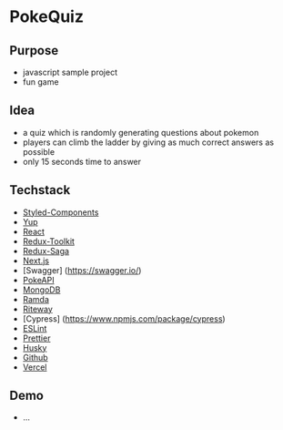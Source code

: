 # PokeQuiz

## Purpose
- javascript sample project
- fun game

## Idea
- a quiz which is randomly generating questions about pokemon
- players can climb the ladder by giving as much correct answers as possible
- only 15 seconds time to answer

## Techstack
- [Styled-Components](https://styled-components.com/) 
- [Yup](https://www.npmjs.com/package/yup)
- [React](https://reactjs.org/)
- [Redux-Toolkit](https://redux-toolkit.js.org/)
- [Redux-Saga](https://redux-saga.js.org/)
- [Next.js](https://nextjs.org/)
- [Swagger] (https://swagger.io/)
- [PokeAPI](https://pokeapi.co/)
- [MongoDB](https://www.mongodb.com/de-de)
- [Ramda](https://ramdajs.com/)
- [Riteway](https://www.npmjs.com/package/riteway)
- [Cypress] (https://www.npmjs.com/package/cypress)
- [ESLint](https://eslint.org/)
- [Prettier](https://prettier.io/)
- [Husky](https://www.npmjs.com/package/husky)
- [Github](https://github.com/)
- [Vercel](https://vercel.com/)

## Demo 
- ...